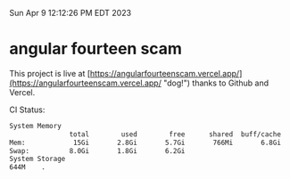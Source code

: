 Sun Apr  9 12:12:26 PM EDT 2023

# angular fourteen scam


This project is live at [https://angularfourteenscam.vercel.app/](https://angularfourteenscam.vercel.app/ "dog!") thanks to Github and Vercel.

CI Status: 

```bash
System Memory
               total        used        free      shared  buff/cache   available
Mem:            15Gi       2.8Gi       5.7Gi       766Mi       6.8Gi        11Gi
Swap:          8.0Gi       1.8Gi       6.2Gi
System Storage
644M	.
